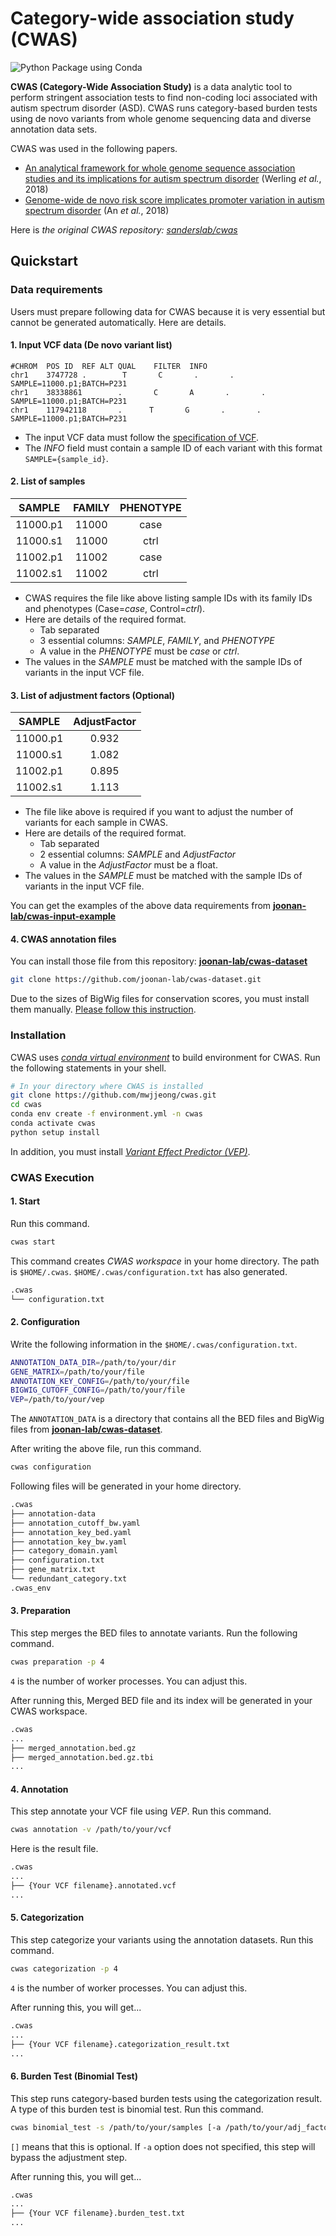 # Category-wide association study (CWAS)

![Python Package using Conda](https://github.com/mwjjeong/cwas/actions/workflows/python-package-conda.yml/badge.svg)

**CWAS (Category-Wide Association Study)** is a data analytic tool to perform stringent association tests to find non-coding loci associated with autism spectrum disorder (ASD). CWAS runs category-based burden tests using de novo variants from whole genome sequencing data and diverse annotation data sets.

CWAS was used in the following papers.

- [An analytical framework for whole genome sequence association studies and its implications for autism spectrum disorder](https://www.ncbi.nlm.nih.gov/pmc/articles/PMC5961723/) (Werling _et al._, 2018)
- [Genome-wide de novo risk score implicates promoter variation in autism spectrum disorder](https://www.ncbi.nlm.nih.gov/pmc/articles/PMC6432922/) (An _et al._, 2018)

Here is _the original CWAS repository: [sanderslab/cwas](https://github.com/sanderslab/cwas)_

## Quickstart

### Data requirements

Users must prepare following data for CWAS because it is very essential but cannot be generated automatically. Here are details.

#### 1. Input VCF data (De novo variant list)

```
#CHROM  POS ID  REF ALT QUAL    FILTER  INFO
chr1    3747728 .        T       C       .       .       SAMPLE=11000.p1;BATCH=P231
chr1    38338861        .       C       A       .       .       SAMPLE=11000.p1;BATCH=P231
chr1    117942118       .      T       G       .       .       SAMPLE=11000.p1;BATCH=P231
```

- The input VCF data must follow the [specification of VCF](https://samtools.github.io/hts-specs/VCFv4.2.pdf).
- The _INFO_ field must contain a sample ID of each variant with this format `SAMPLE={sample_id}`.

#### 2. List of samples

|  SAMPLE  | FAMILY | PHENOTYPE |
| :------: | :----: | :-------: |
| 11000.p1 | 11000  |   case    |
| 11000.s1 | 11000  |   ctrl    |
| 11002.p1 | 11002  |   case    |
| 11002.s1 | 11002  |   ctrl    |

- CWAS requires the file like above listing sample IDs with its family IDs and phenotypes (Case=_case_, Control=_ctrl_).
- Here are details of the required format.
  - Tab separated
  - 3 essential columns: _SAMPLE_, _FAMILY_, and _PHENOTYPE_
  - A value in the _PHENOTYPE_ must be _case_ or _ctrl_.
- The values in the _SAMPLE_ must be matched with the sample IDs of variants in the input VCF file.

#### 3. List of adjustment factors (Optional)

|  SAMPLE  | AdjustFactor |
| :------: | :----------: |
| 11000.p1 |    0.932     |
| 11000.s1 |    1.082     |
| 11002.p1 |    0.895     |
| 11002.s1 |    1.113     |

- The file like above is required if you want to adjust the number of variants for each sample in CWAS.
- Here are details of the required format.
  - Tab separated
  - 2 essential columns: _SAMPLE_ and _AdjustFactor_
  - A value in the _AdjustFactor_ must be a float.
- The values in the _SAMPLE_ must be matched with the sample IDs of variants in the input VCF file.

You can get the examples of the above data requirements from **[joonan-lab/cwas-input-example](https://github.com/joonan-lab/cwas-input-example)**

#### 4. CWAS annotation files

You can install those file from this repository: **[joonan-lab/cwas-dataset](https://github.com/joonan-lab/cwas-dataset)**

```bash
git clone https://github.com/joonan-lab/cwas-dataset.git
```

Due to the sizes of BigWig files for conservation scores, you must install them manually. [Please follow this instruction](https://github.com/joonan-lab/cwas-dataset/blob/main/bw_recipe.md).

### Installation

CWAS uses _[conda virtual environment](https://docs.conda.io/projects/conda/en/latest/user-guide/tasks/manage-environments.html)_ to build environment for CWAS. Run the following statements in your shell.

```bash
# In your directory where CWAS is installed
git clone https://github.com/mwjjeong/cwas.git
cd cwas
conda env create -f environment.yml -n cwas
conda activate cwas
python setup install
```

In addition, you must install _[Variant Effect Predictor (VEP)](https://www.ensembl.org/vep)_.

### CWAS Execution

#### 1. Start

Run this command.

```bash
cwas start
```

This command creates _CWAS workspace_ in your home directory. The path is `$HOME/.cwas`. `$HOME/.cwas/configuration.txt` has also generated.

```bash
.cwas
└── configuration.txt
```

#### 2. Configuration

Write the following information in the `$HOME/.cwas/configuration.txt`.

```bash
ANNOTATION_DATA_DIR=/path/to/your/dir
GENE_MATRIX=/path/to/your/file
ANNOTATION_KEY_CONFIG=/path/to/your/file
BIGWIG_CUTOFF_CONFIG=/path/to/your/file
VEP=/path/to/your/vep
```

The `ANNOTATION_DATA` is a directory that contains all the BED files and BigWig files from **[joonan-lab/cwas-dataset](https://github.com/joonan-lab/cwas-dataset)**.

After writing the above file, run this command.

```bash
cwas configuration
```

Following files will be generated in your home directory.

```bash
.cwas
├── annotation-data
├── annotation_cutoff_bw.yaml
├── annotation_key_bed.yaml
├── annotation_key_bw.yaml
├── category_domain.yaml
├── configuration.txt
├── gene_matrix.txt
└── redundant_category.txt
.cwas_env
```

#### 3. Preparation

This step merges the BED files to annotate variants. Run the following command.

```bash
cwas preparation -p 4
```

`4` is the number of worker processes. You can adjust this.

After running this, Merged BED file and its index will be generated in your CWAS workspace.

```bash
.cwas
...
├── merged_annotation.bed.gz
├── merged_annotation.bed.gz.tbi
...
```

#### 4. Annotation

This step annotate your VCF file using _VEP_. Run this command.

```bash
cwas annotation -v /path/to/your/vcf
```

Here is the result file.

```bash
.cwas
...
├── {Your VCF filename}.annotated.vcf
...
```

#### 5. Categorization

This step categorize your variants using the annotation datasets. Run this command.

```bash
cwas categorization -p 4
```

`4` is the number of worker processes. You can adjust this.

After running this, you will get...

```bash
.cwas
...
├── {Your VCF filename}.categorization_result.txt
...
```

#### 6. Burden Test (Binomial Test)

This step runs category-based burden tests using the categorization result. A type of this burden test is binomial test. Run this command.

```bash
cwas binomial_test -s /path/to/your/samples [-a /path/to/your/adj_factors]
```

`[]` means that this is optional. If `-a` option does not specified, this step will bypass the adjustment step.

After running this, you will get...

```bash
.cwas
...
├── {Your VCF filename}.burden_test.txt
...
```
